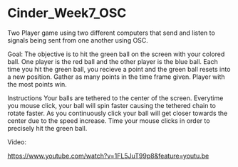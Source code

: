 # Cinder_Week7_OSC
Two Player game using two different computers that send and listen to signals being sent from one another using OSC.

Goal:
The objective is to hit the green ball on the screen with your colored ball. One player is the red ball and the other player is the blue ball. Each time you hit the green ball, you recieve a point and the green ball resets into a new position. Gather as many points in the time frame given. Player with the most points win.

Instructions
Your balls are tethered to the center of the screen. Everytime you mouse click, your ball will spin faster causing the tethered chain to rotate faster. As you continuously click your ball will get closer towards the center due to the speed increase. Time your mouse clicks in order to precisely hit the green ball.

Video:

https://www.youtube.com/watch?v=1FL5JuT99p8&feature=youtu.be